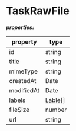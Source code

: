 # TaskRawFile

**_properties:_**

| property   | type                  |
| ---------- | --------------------- |
| id         | string                |
| title      | string                |
| mimeType   | string                |
| createdAt  | Date                  |
| modifiedAt | Date                  |
| labels     | [Lable](./Label.md)[] |
| fileSize   | number                |
| url        | string                |
